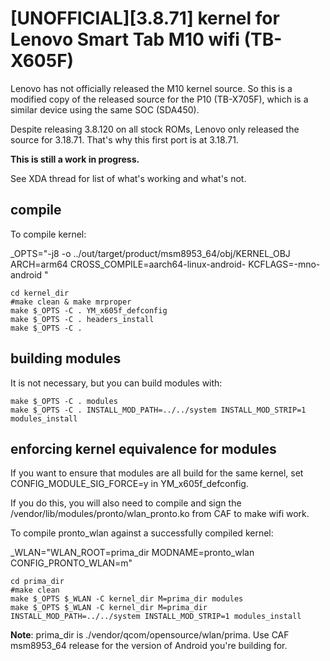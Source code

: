 
#  [UNOFFICIAL][3.8.71] kernel for Lenovo Smart Tab M10 wifi (TB-X605F)

Lenovo has not officially released the M10 kernel source. So this is a modified copy of the released source for the P10 (TB-X705F), which is a similar device using the same SOC (SDA450).

Despite releasing 3.8.120 on all stock ROMs, Lenovo only released the source for 3.18.71.  That's why this first port is at 3.18.71. 

**This is still a work in progress.**

See XDA thread for list of what's working and what's not.

## compile
To compile kernel:

_OPTS="-j8 -o ../out/target/product/msm8953_64/obj/KERNEL_OBJ ARCH=arm64 CROSS_COMPILE=aarch64-linux-android- KCFLAGS=-mno-android "

	cd kernel_dir
	#make clean & make mrproper
	make $_OPTS -C . YM_x605f_defconfig
	make $_OPTS -C . headers_install
	make $_OPTS -C .

## building modules
It is not necessary, but you can build modules with:

	make $_OPTS -C . modules
	make $_OPTS -C . INSTALL_MOD_PATH=../../system INSTALL_MOD_STRIP=1 modules_install

## enforcing kernel equivalence for modules
If you want to ensure that modules are all build for the same kernel, set CONFIG_MODULE_SIG_FORCE=y in YM_x605f_defconfig.

If you do this, you will also need to compile and sign the /vendor/lib/modules/pronto/wlan_pronto.ko from CAF to make wifi work.

To compile pronto_wlan against a successfully compiled kernel:

_WLAN="WLAN_ROOT=prima_dir MODNAME=pronto_wlan CONFIG_PRONTO_WLAN=m"

	cd prima_dir
	#make clean
	make $_OPTS $_WLAN -C kernel_dir M=prima_dir modules
	make $_OPTS $_WLAN -C kernel_dir M=prima_dir INSTALL_MOD_PATH=../../system INSTALL_MOD_STRIP=1 modules_install

**Note**: prima_dir is ./vendor/qcom/opensource/wlan/prima.  Use CAF msm8953_64 release for the version of Android you're building for.
